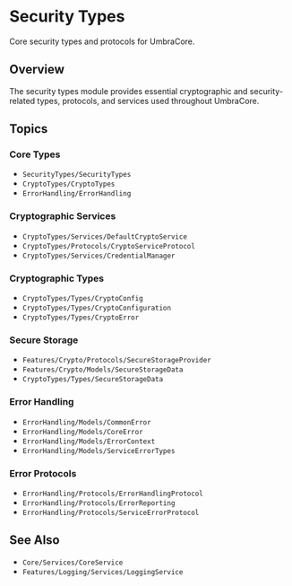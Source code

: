 # Security Types

Core security types and protocols for UmbraCore.

## Overview

The security types module provides essential cryptographic and security-related types, protocols, and services used throughout UmbraCore.

## Topics

### Core Types

- ``SecurityTypes/SecurityTypes``
- ``CryptoTypes/CryptoTypes``
- ``ErrorHandling/ErrorHandling``

### Cryptographic Services

- ``CryptoTypes/Services/DefaultCryptoService``
- ``CryptoTypes/Protocols/CryptoServiceProtocol``
- ``CryptoTypes/Services/CredentialManager``

### Cryptographic Types

- ``CryptoTypes/Types/CryptoConfig``
- ``CryptoTypes/Types/CryptoConfiguration``
- ``CryptoTypes/Types/CryptoError``

### Secure Storage

- ``Features/Crypto/Protocols/SecureStorageProvider``
- ``Features/Crypto/Models/SecureStorageData``
- ``CryptoTypes/Types/SecureStorageData``

### Error Handling

- ``ErrorHandling/Models/CommonError``
- ``ErrorHandling/Models/CoreError``
- ``ErrorHandling/Models/ErrorContext``
- ``ErrorHandling/Models/ServiceErrorTypes``

### Error Protocols

- ``ErrorHandling/Protocols/ErrorHandlingProtocol``
- ``ErrorHandling/Protocols/ErrorReporting``
- ``ErrorHandling/Protocols/ServiceErrorProtocol``

## See Also

- ``Core/Services/CoreService``
- ``Features/Logging/Services/LoggingService``
